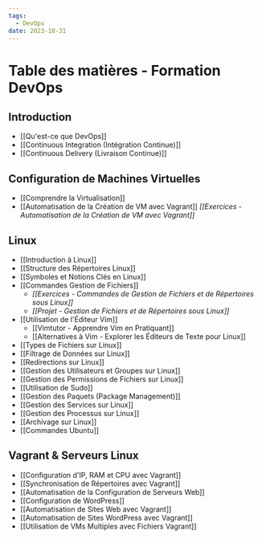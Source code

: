 ```yaml
---
tags:
  - DevOps
date: 2023-10-31
---
```

# Table des matières - Formation DevOps

## Introduction

- [[Qu'est-ce que DevOps]]
- [[Continuous Integration (Intégration Continue)]]
- [[Continuous Delivery (Livraison Continue)]]

## Configuration de Machines Virtuelles

- [[Comprendre la Virtualisation]]
- [[Automatisation de la Création de VM avec Vagrant]]
	*[[Exercices - Automatisation de la Création de VM avec Vagrant]]*


## Linux

- [[Introduction à Linux]]
- [[Structure des Répertoires Linux]]
- [[Symboles et Notions Clés en Linux]]
- [[Commandes Gestion de Fichiers]]
	- *[[Exercices - Commandes de Gestion de Fichiers et de Répertoires sous Linux]]*
	- *[[Projet - Gestion de Fichiers et de Répertoires sous Linux]]*
- [[Utilisation de l'Éditeur Vim]]
	- [[Vimtutor - Apprendre Vim en Pratiquant]]
	- [[Alternatives à Vim - Explorer les Éditeurs de Texte pour Linux]]
- [[Types de Fichiers sur Linux]]
- [[Filtrage de Données sur Linux]]
- [[Redirections sur Linux]]
- [[Gestion des Utilisateurs et Groupes sur Linux]]
- [[Gestion des Permissions de Fichiers sur Linux]]
- [[Utilisation de Sudo]]
- [[Gestion des Paquets (Package Management)]]
- [[Gestion des Services sur Linux]]
- [[Gestion des Processus sur Linux]]
- [[Archivage sur Linux]]
- [[Commandes Ubuntu]]

## Vagrant & Serveurs Linux

- [[Configuration d'IP, RAM et CPU avec Vagrant]]
- [[Synchronisation de Répertoires avec Vagrant]]
- [[Automatisation de la Configuration de Serveurs Web]]
- [[Configuration de WordPress]]
- [[Automatisation de Sites Web avec Vagrant]]
- [[Automatisation de Sites WordPress avec Vagrant]]
- [[Utilisation de VMs Multiples avec Fichiers Vagrant]]



